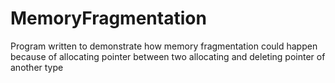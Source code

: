 # MemoryFragmentation
Program written to demonstrate how memory fragmentation could happen because of allocating pointer between two allocating and deleting pointer of another type
